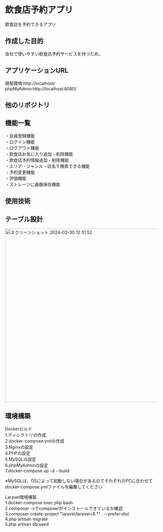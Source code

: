 #  飲食店予約アプリ  
飲食店を予約できるアプリ

##  作成した目的
会社で使いやすい飲食店予約サービスを持つため。  

##  アプリケーションURL  
開発環境:http://localhost/  
phpMyAdmin:http://localhost:8080/  
##  他のリポジトリ  

##  機能一覧
・会員登録機能  
・ログイン機能  
・ログアウト機能  
・飲食店お気に入り追加・削除機能  
・飲食店予約情報追加・削除機能  
・エリア・ジャンル・店名で検索できる機能  
・予約変更機能  
・評価機能  
・ストレージに画像保存機能

##  使用技術  


##  テーブル設計  
<img width="572" alt="スクリーンショット 2024-03-30 12 31 52" src="https://github.com/katsukishiori/advance-test/assets/145991391/5ab1e340-dea5-4ba8-81fd-4788d12b474c">

##  環境構築  
Dockerビルド  
1.ディレクトリの作成  
2.docker-compose.ymlの作成  
3.Nginxの設定  
4.PHPの設定  
5.MySQLの設定  
6.phpMyAdminの設定  
7.docker-compose up -d --build  

※MySQLは、OSによって起動しない場合があるのでそれぞれのPCに合わせてdocker-compose.ymlファイルを編集してください  

Laravel環境構築  
1.docker-compose exec php bash  
2.composer -vでcomposerがインストールできているか確認  
3.composer create-project "laravel/laravel=8.*" . --prefer-dist  
4.php artisan migrate  
5.php artisan db:seed  



